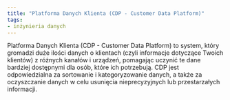 ```yaml
---
title: "Platforma Danych Klienta (CDP - Customer Data Platform)"
tags:
- inżynieria danych
---
```


Platforma Danych Klienta (CDP - Customer Data Platform) to system, który gromadzi duże ilości danych o klientach (czyli informacje dotyczące Twoich klientów) z różnych kanałów i urządzeń, pomagając uczynić te dane bardziej dostępnymi dla osób, które ich potrzebują. CDP jest odpowiedzialna za sortowanie i kategoryzowanie danych, a także za oczyszczanie danych w celu usunięcia nieprecyzyjnych lub przestarzałych informacji.

